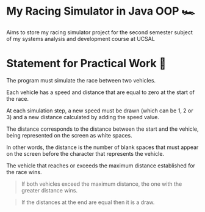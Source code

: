 # My Racing Simulator in Java OOP 🏎️

Aims to store my racing simulator project for the second semester subject of my systems analysis and development course at UCSAL

# Statement for Practical Work 📓

The program must simulate the race between two vehicles. 

Each vehicle has a speed and distance that are equal to zero at the start of the race.

At each simulation step, a new speed must be drawn (which can be 1, 2 or 3) and a new distance calculated by adding the speed value.

The distance corresponds to the distance between the start and the vehicle, being represented on the screen as white spaces.

In other words, the distance is the number of blank spaces that must appear on the screen before the character that represents the vehicle.

The vehicle that reaches or exceeds the maximum distance established for the race wins. 

> If both vehicles exceed the maximum distance, the one with the greater distance wins. 

> If the distances at the end are equal then it is a draw.